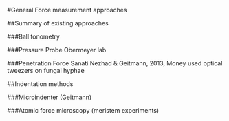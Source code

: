 #General Force measurement approaches

##Summary of existing approaches

###Ball tonometry

###Pressure Probe
Obermeyer lab

###Penetration Force
Sanati Nezhad & Geitmann, 2013, Money used optical tweezers on fungal hyphae

##Indentation methods

###Microindenter (Geitmann)

###Atomic force microscopy (meristem experiments)